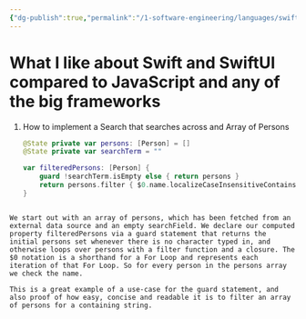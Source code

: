 ```yaml
---
{"dg-publish":true,"permalink":"/1-software-engineering/languages/swift/what-i-like-about-swift-and-swift-ui-compared-to-java-script-and-any-of-the-big-frameworks/","tags":["code/swift"],"created":"2023-09-30T19:11:39.652-05:00","updated":"2023-09-30T19:34:00.112-05:00"}
---
```


# What I like about Swift and SwiftUI compared to JavaScript and any of the big frameworks

1. How to implement a Search that searches across and Array of Persons
   ```Swift
   @State private var persons: [Person] = []
   @State private var searchTerm = ""

   var filteredPersons: [Person] {
	   guard !searchTerm.isEmpty else { return persons }
	   return persons.filter { $0.name.localizeCaseInsensitiveContains(searchTerm) }
   }
```

We start out with an array of persons, which has been fetched from an external data source and an empty searchField. We declare our computed property filteredPersons via a guard statement that returns the initial persons set whenever there is no character typed in, and otherwise loops over persons with a filter function and a closure. The $0 notation is a shorthand for a For Loop and represents each iteration of that For Loop. So for every person in the persons array we check the name.

This is a great example of a use-case for the guard statement, and also proof of how easy, concise and readable it is to filter an array of persons for a containing string.